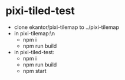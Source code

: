 # pixi-tiled-test

- clone ekantor/pixi-tilemap to ../pixi-tilemap
- in pixi-tilemap:\n
  - npm i
  - npm run build
- in pixi-tiled-test:
  - npm i
  - npm run build
  - npm start

